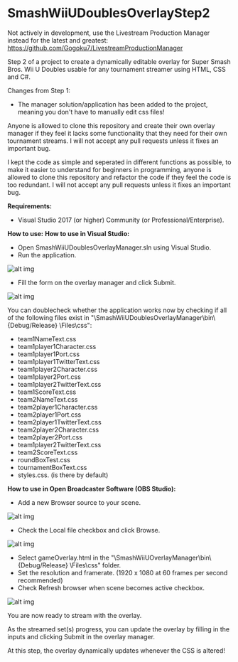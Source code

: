 # SmashWiiUDoublesOverlayStep2
Not actively in development, use the Livestream Production Manager instead for the latest and greatest: https://github.com/Gogoku7/LivestreamProductionManager

Step 2 of a project to create a dynamically editable overlay for Super Smash Bros. Wii U Doubles usable for any tournament streamer using HTML, CSS and C#.

Changes from Step 1:
- The manager solution/application has been added to the project, meaning you don't have to manually edit css files!

Anyone is allowed to clone this repository and create their own overlay manager if they feel it lacks some functionality that they need for their own tournament streams. I will not accept any pull requests unless it fixes an important bug.

I kept the code as simple and seperated in different functions as possible, to make it easier to understand for beginners in programming, anyone is allowed to clone this repository and refactor the code if they feel the code is too redundant. I will not accept any pull requests unless it fixes an important bug.

**Requirements:**
- Visual Studio 2017 (or higher) Community (or Professional/Enterprise).

**How to use:**
**How to use in Visual Studio:**
- Open SmashWiiUDoublesOverlayManager.sln using Visual Studio.
- Run the application.

![alt img](https://imgur.com/JxPkGZH.png)

- Fill the form on the overlay manager and click Submit.

![alt img](https://imgur.com/lzkitZe.png)

You can doublecheck whether the application works now by checking if all of the following files exist in "\SmashWiiUDoublesOverlayManager\bin\ {Debug/Release} \Files\css":
- team1NameText.css
- team1player1Character.css
- team1player1Port.css
- team1player1TwitterText.css
- team1player2Character.css
- team1player2Port.css
- team1player2TwitterText.css
- team1ScoreText.css
- team2NameText.css
- team2player1Character.css
- team2player1Port.css
- team2player1TwitterText.css
- team2player2Character.css
- team2player2Port.css
- team1player2TwitterText.css
- team2ScoreText.css
- roundBoxTest.css
- tournamentBoxText.css
- styles.css. (is there by default)

**How to use in Open Broadcaster Software (OBS Studio):**
- Add a new Browser source to your scene.

![alt img](https://imgur.com/tf1nFAP.png)

- Check the Local file checkbox and click Browse.

![alt img](https://imgur.com/czPD7Kl.png)
- Select gameOverlay.html in the "\SmashWiiUOverlayManager\bin\ {Debug/Release} \Files\css" folder. 
- Set the resolution and framerate. (1920 x 1080 at 60 frames per second recommended)
- Check Refresh browser when scene becomes active checkbox.

![alt img](https://imgur.com/gAI5s4k.png)

You are now ready to stream with the overlay.

As the streamed set(s) progress, you can update the overlay by filling in the inputs and clicking Submit in the overlay manager.

At this step, the overlay dynamically updates whenever the CSS is altered!
